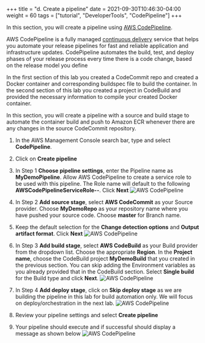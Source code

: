 +++
title = "d. Create a pipeline"
date = 2021-09-30T10:46:30-04:00
weight = 60
tags = ["tutorial", "DeveloperTools", "CodePipeline"]
+++

In this section, you will create a pipeline using [AWS CodePipeline](https://aws.amazon.com/codepipeline/).

AWS CodePipeline is a fully managed [continuous delivery](https://aws.amazon.com/devops/continuous-delivery/) service that helps you automate your release pipelines for fast and reliable application and infrastructure updates. CodePipeline automates the build, test, and deploy phases of your release process every time there is a code change, based on the release model you define

In the first section of this lab you created a CodeCommit repo and created a Docker container and corresponding buildspec file to build the container. In the second section of this lab you created a project in CodeBuild and provided the necessary information to compile your created Docker container. 

In this section, you will create a pipeline with a source and build stage to automate the container build and push to Amazon ECR whenever there are any changes in the source CodeCommit repository.

1. In the AWS Management Console search bar, type and select **CodePipeline**.

2. Click on **Create pipeline**

3. In Step 1 **Choose pipeline settings**, enter the Pipeline name as **MyDemoPipeline**. Allow AWS CodePipeline to create a service role to be used with this pipeline. The Role name will default to the following **AWSCodePipelineServiceRole-<region>-<pipelinename>**. Click **Next**
![AWS CodePipeline](/images/cicd/codepipeline-1.png)

4. In Step 2 **Add source stage**, select **AWS CodeCommit** as your Source provider. Choose **MyDemoRepo** as your repository name where you have pushed your source code. Choose **master** for Branch name. 

5. Keep the default selection for the **Change detection options** and **Output artifact format**. Click **Next**
![AWS CodePipeline](/images/cicd/codepipeline-2.png)

6. In Step 3 **Add build stage**, select **AWS CodeBuild** as your Build provider from the dropdown list. Choose the appropriate **Region**. In the **Project name**, choose the CodeBuild project **MyDemoBuild** that you created in the previous section. You can skip adding the Environment variables as you already provided that in the CodeBuild section. Select **Single build** for the Build type and click **Next**.
![AWS CodePipeline](/images/cicd/codepipeline-3.png)

7. In Step 4 **Add deploy stage**, click on  **Skip deploy stage** as we are building the pipeline in this lab for build automation only. We will focus on deploy/orchestration in the next lab. 
![AWS CodePipeline](/images/cicd/codepipeline-4.png)

8. Review your pipeline settings and select **Create pipeline**
 
9. Your pipeline should execute and if successful should display a message as shown below
![AWS CodePipeline](/images/cicd/codepipeline-5.png)

